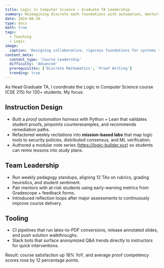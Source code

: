 ```yaml
---
title: Logic in Computer Science — Graduate TA Leadership
summary: Reimagining discrete math foundations with automation, mentorship, and real-world problem framing.
date: 2024-08-20
type: docs
math: true
tags:
  - Teaching
  - Logic
image:
  caption: 'Designing collaborative, rigorous foundations for systems thinkers.'
content_meta:
  content_type: 'Course Leadership'
  difficulty: 'Advanced'
  prerequisites: ['Discrete Mathematics', 'Proof Writing']
  trending: true
---
```


As Head Graduate TA, I coordinate the Logic in Computer Science course (CSE 215) for 120+ students. My focus:

## Instruction Design

- Built a _proof automation harness_ with Python + Lean that validates student proofs, pinpoints counterexamples, and recommends remediation paths.
- Refactored weekly recitations into **mission-based labs** that map logic tools to security policies, distributed consensus, and ML verification.
- Authored a modular note series (<https://logic-builder.xyz>) so students can remix lessons into study plans.

## Team Leadership

- Run weekly pedagogy standups, aligning 12 TAs on rubrics, grading heuristics, and student sentiment.
- Pair mentors with at-risk students using early-warning metrics from Gradescope + feedback forms.
- Introduced reflection loops after major assessments to continuously improve course delivery.

## Tooling

- CI pipelines that run latex-to-PDF conversions, release annotated slides, and push solution walkthroughs.
- Slack bots that surface anonymized Q&A trends directly to instructors for quick interventions.

Result: course satisfaction up 18% YoY, and average proof competency scores rose by 12 percentage points.
